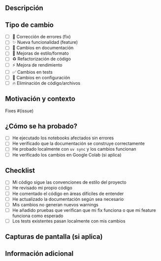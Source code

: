 ## Descripción

<!-- Describe tus cambios de manera clara y concisa -->

## Tipo de cambio

<!-- Marca con una 'x' las opciones que apliquen -->

- [ ] 🐛 Corrección de errores (fix)
- [ ] ✨ Nueva funcionalidad (feature)
- [ ] 📝 Cambios en documentación
- [ ] 🎨 Mejoras de estilo/formato
- [ ] ♻️ Refactorización de código
- [ ] ⚡️ Mejora de rendimiento
- [ ] ✅ Cambios en tests
- [ ] 🔧 Cambios en configuración
- [ ] 🔥 Eliminación de código/archivos

## Motivación y contexto

<!-- ¿Por qué es necesario este cambio? ¿Qué problema resuelve? -->
<!-- Si arregla un issue abierto, por favor enlázalo aquí -->

Fixes #(issue)

## ¿Cómo se ha probado?

<!-- Describe las pruebas que realizaste para verificar tus cambios -->

- [ ] He ejecutado los notebooks afectados sin errores
- [ ] He verificado que la documentación se construye correctamente
- [ ] He probado localmente con `uv sync` y los cambios funcionan
- [ ] He verificado los cambios en Google Colab (si aplica)

## Checklist

- [ ] Mi código sigue las convenciones de estilo del proyecto
- [ ] He revisado mi propio código
- [ ] He comentado el código en áreas difíciles de entender
- [ ] He actualizado la documentación según sea necesario
- [ ] Mis cambios no generan nuevos warnings
- [ ] He añadido pruebas que verifican que mi fix funciona o que mi feature funciona como esperado
- [ ] Los tests existentes pasan localmente con mis cambios

## Capturas de pantalla (si aplica)

<!-- Añade capturas de pantalla para ayudar a explicar tus cambios -->

## Información adicional

<!-- Cualquier otra información relevante sobre este PR -->
